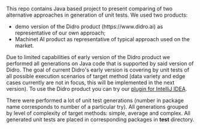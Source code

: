 
This repo contains Java based project to present comparing of two alternative approaches in generation of unit tests. 
We used two products:
<ul>
<li>demo version of the Didro product (https://www.didro.ai) as representative of our own approach;</li>
<li>Machinet AI product as representative of typical approach used on the market.</li>
</ul>

Due to limited capabilities of early version of the Didro product we performed all generations on Java code that is supported by said version of Didro.
The goal of current Didro's early version is covering by unit tests of all possible execution scenarios of target method (data variety and edge cases currently are not in focus, this will be implemented in the next version).
To use the Didro product you can try our [plugin for IntelliJ IDEA](https://plugins.jetbrains.com/plugin/22264-didro). 
 
There were performed a lot of unit test generations (number in package name corresponds to number of a particular try).
All generations grouped by level of complexity of target methods: simple, average and complex. 
All generated unit tests are placed in corresponding packages in <b>test</b> directory.

